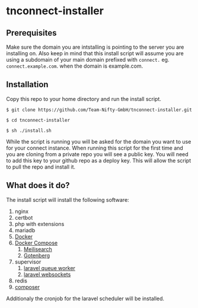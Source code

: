# tnconnect-installer

## Prerequisites
Make sure the domain you are intstalling is pointing to the server you are installing on.
Also keep in mind that this install script will assume you are using a subdomain of your main domain 
prefixed with `connect.` eg. `connect.example.com`. when the domain is example.com.

## Installation
Copy this repo to your home directory and run the install script.

    $ git clone https://github.com/Team-Nifty-GmbH/tnconnect-installer.git

    $ cd tnconnect-installer

    $ sh ./install.sh

While the script is running you will be asked for the domain you want to use for your connect instance.
When running this script for the first time and you are cloning from a private repo you will see a public key.
You will need to add this key to your github repo as a deploy key. 
This will allow the script to pull the repo and install it.

## What does it do?

The install script will install the following software:
1. nginx
2. certbot
3. php with extensions
4. mariadb
5. [Docker](https://get.docker.com)
6. [Docker Compose](https://get.docker.com)
    1. [Meilisearch](https://hub.docker.com/r/getmeili/meilisearch)
    1. [Gotenberg](https://hub.docker.com/r/gotenberg/gotenberg)
7. supervisor
    1. [laravel queue worker](https://laravel.com/docs/master/queues)
    2. [laravel websockets](https://beyondco.de/docs/laravel-websockets/)
8. redis
9. [composer](https://getcomposer.org)

Additionaly the cronjob for the laravel scheduler will be installed.
